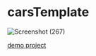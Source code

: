 # carsTemplate


![Screenshot (267)](https://user-images.githubusercontent.com/121675616/228735504-0c524aa7-de01-4860-820e-1994e9c6da60.png)







[demo project](https://akbarmkalani.github.io/carsTemplate/)
